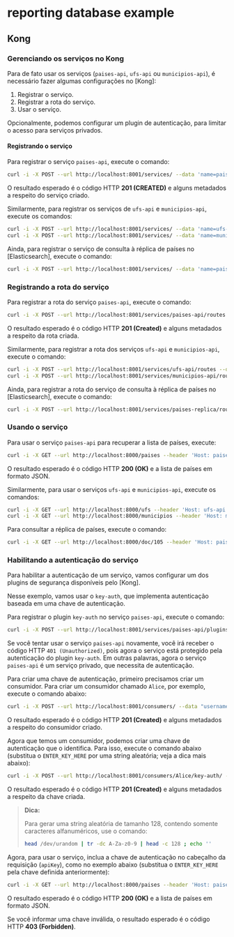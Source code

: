# reporting database example

## Kong

### Gerenciando os serviços no Kong

Para de fato usar os serviços (`paises-api`, `ufs-api` ou `municipios-api`), é necessário fazer algumas configurações no [Kong]:

1. Registrar o serviço.
2. Registrar a rota do serviço.
3. Usar o serviço.

Opcionalmente, podemos configurar um plugin de autenticação, para limitar o acesso para serviços privados.

#### Registrando o serviço

Para registrar o serviço `paises-api`, execute o comando:

```bash
curl -i -X POST --url http://localhost:8001/services/ --data 'name=paises-api' --data 'url=http://paises-api:8080'
```

O resultado esperado é o código HTTP **201 (CREATED)** e alguns metadados a respeito do serviço criado.

Similarmente, para registrar os serviços de `ufs-api` e `municipios-api`, execute os comandos:

```bash
curl -i -X POST --url http://localhost:8001/services/ --data 'name=ufs-api' --data 'url=http://ufs-api:8080'
curl -i -X POST --url http://localhost:8001/services/ --data 'name=municipios-api' --data 'url=http://municipios-api:8080'
```

Ainda, para registrar o serviço de consulta à réplica de países no [Elasticsearch], execute o comando:

```bash
curl -i -X POST --url http://localhost:8001/services/ --data 'name=paises-replica' --data 'url=http://elasticsearch:9200/paises'
```

### Registrando a rota do serviço

Para registrar a rota do serviço `paises-api`, execute o comando:

```bash
curl -i -X POST --url http://localhost:8001/services/paises-api/routes --data 'hosts[]=paises-api'
```

O resultado esperado é o código HTTP **201 (Created)** e alguns metadados a respeito da rota criada.

Similarmente, para registrar a rota dos serviços `ufs-api` e `municipios-api`, execute o comando:

```bash
curl -i -X POST --url http://localhost:8001/services/ufs-api/routes --data 'hosts[]=ufs-api'
curl -i -X POST --url http://localhost:8001/services/municipios-api/routes --data 'hosts[]=municipios-api'
```

Ainda, para registrar a rota do serviço de consulta à réplica de países no [Elasticsearch], execute o comando:

```bash
curl -i -X POST --url http://localhost:8001/services/paises-replica/routes --data 'hosts[]=paises-replica'
```

### Usando o serviço

Para usar o serviço `paises-api` para recuperar a lista de países, execute:

```bash
curl -i -X GET --url http://localhost:8000/paises --header 'Host: paises-api'
```

O resultado esperado é o código HTTP **200 (OK)** e a lista de países em formato JSON.

Similarmente, para usar o serviços `ufs-api` e `municipios-api`, execute os comandos:

```bash
curl -i -X GET --url http://localhost:8000/ufs --header 'Host: ufs-api'
curl -i -X GET --url http://localhost:8000/municipios --header 'Host: municipios-api'
```

Para consultar a réplica de países, execute o comando:

```bash
curl -i -X GET --url http://localhost:8000/doc/105 --header 'Host: paises-replica'
```

### Habilitando a autenticação do serviço

Para habilitar a autenticação de um serviço, vamos configurar um dos plugins de segurança disponíveis pelo [Kong].

Nesse exemplo, vamos usar o `key-auth`, que implementa autenticação baseada em uma chave de autenticação.

Para registrar o plugin `key-auth` no serviço `paises-api`, execute o comando:

```bash
curl -i -X POST --url http://localhost:8001/services/paises-api/plugins/ --data 'name=key-auth'
```

Se você tentar usar o serviço `paises-api` novamente, você irá receber o código HTTP `401 (Unauthorized)`, pois agora o serviço está protegido pela autenticação do plugin `key-auth`. Em outras palavras, agora o serviço `paises-api` é um serviço privado, que necessita de autenticação.

Para criar uma chave de autenticação, primeiro precisamos criar um consumidor. Para criar um consumidor chamado `Alice`, por exemplo, execute o comando abaixo:

```bash
curl -i -X POST --url http://localhost:8001/consumers/ --data "username=Alice"
```

O resultado esperado é o código HTTP **201 (Created)** e alguns metadados a respeito do consumidor criado.

Agora que temos um consumidor, podemos criar uma chave de autenticação que o identifica. Para isso, execute o comando abaixo (substitua o `ENTER_KEY_HERE` por uma string aleatória; veja a dica mais abaixo):

```bash
curl -i -X POST --url http://localhost:8001/consumers/Alice/key-auth/ --data 'key=ENTER_KEY_HERE'
```

O resultado esperado é o código HTTP **201 (Created)** e alguns metadados a respeito da chave criada.

> **Dica:**
> 
> Para gerar uma string aleatória de tamanho 128, contendo somente caracteres alfanuméricos, use o comando:
> 
> ```bash
> head /dev/urandom | tr -dc A-Za-z0-9 | head -c 128 ; echo ''
> ```

Agora, para usar o serviço, inclua a chave de autenticação no cabeçalho da requisição (`apiKey`), como no exemplo abaixo (substitua o `ENTER_KEY_HERE` pela chave definida anteriormente):

```bash
curl -i -X GET --url http://localhost:8000/paises --header 'Host: paises-api' --header 'apiKey: ENTER_KEY_HERE'
```

O resultado esperado é o código HTTP **200 (OK)** e a lista de países em formato JSON.

Se você informar uma chave inválida, o resultado esperado é o código HTTP **403 (Forbidden)**.